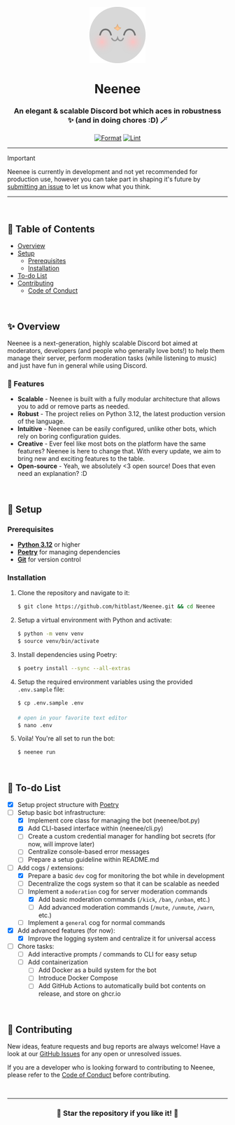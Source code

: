 <!-- SPDX-License-Identifier: MIT -->

<div align="center">

<br>
<img src="assets/neenee_dp_2x.png" width="128">
<br>

# Neenee
### An elegant & scalable Discord bot which aces in robustness<br>✨ (and in doing chores :D) 🪄

[![Format](https://github.com/hitblast/Neenee/actions/workflows/formatting.yml/badge.svg)](https://github.com/hitblast/Neenee/actions/workflows/formatting.yml)
[![Lint](https://github.com/hitblast/Neenee/actions/workflows/linting.yml/badge.svg)](https://github.com/hitblast/Neenee/actions/workflows/linting.yml)

</div>

---

> [!IMPORTANT]
> Neenee is currently in development and not yet recommended for production use, however you can take part in shaping it's future by [submitting an issue](https://github.com/hitblast/Neenee/issues) to let us know what you think.

---

<br>

## 🔖 Table of Contents

- [Overview](#-overview)
- [Setup](#-setup)
    - [Prerequisites](#prerequisites)
    - [Installation](#installation)
- [To-do List](#-to-do-list)
- [Contributing](#-contributing)
    - [Code of Conduct](./CODE_OF_CONDUCT.md)

<br>

## ✨ Overview

Neenee is a next-generation, highly scalable Discord bot aimed at moderators, developers (and people who generally love bots!) to help them manage their server, perform moderation tasks (while listening to music) and just have fun in general while using Discord.

### 🚀 Features

- **Scalable** - Neenee is built with a fully modular architecture that allows you to add or remove parts as needed.
- **Robust** - The project relies on Python 3.12, the latest production version of the language.
- **Intuitive** - Neenee can be easily configured, unlike other bots, which rely on boring configuration guides.
- **Creative** - Ever feel like most bots on the platform have the same features? Neenee is here to change that. With every update, we aim to bring new and exciting features to the table.
- **Open-source** - Yeah, we absolutely <3 open source! Does that even need an explanation? :D

<br>

## 🔨 Setup

### Prerequisites

- [**Python 3.12**](https://python.org/) or higher
- **[Poetry](https://python-poetry.org/)** for managing dependencies
- **[Git](https://git-scm.com/)** for version control

### Installation

1. Clone the repository and navigate to it: 
    ```sh
    $ git clone https://github.com/hitblast/Neenee.git && cd Neenee
    ```

2. Setup a virtual environment with Python and activate:
    ```sh
    $ python -m venv venv
    $ source venv/bin/activate
    ```

3. Install dependencies using Poetry:
    ```sh
    $ poetry install --sync --all-extras
    ```

4. Setup the required environment variables using the provided `.env.sample` file:
    ```sh
    $ cp .env.sample .env

    # open in your favorite text editor
    $ nano .env
    ```

5. Voila! You're all set to run the bot:
    ```sh
    $ neenee run
    ```

<br>

## 📝 To-do List

- [x] Setup project structure with [Poetry](https://python-poetry.org/)
- [ ] Setup basic bot infrastructure:
    - [x] Implement core class for managing the bot (neenee/bot.py)
    - [x] Add CLI-based interface within (neenee/cli.py)
    - [ ] Create a custom credential manager for handling bot secrets (for now, will improve later)
    - [ ] Centralize console-based error messages
    - [ ] Prepare a setup guideline within README.md
- [ ] Add cogs / extensions:
    - [x] Prepare a basic `dev` cog for monitoring the bot while in development
    - [ ] Decentralize the cogs system so that it can be scalable as needed
    - [ ] Implement a `moderation` cog for server moderation commands
        - [x] Add basic moderation commands (`/kick`, `/ban`, `/unban`, etc.)
        - [ ] Add advanced moderation commands (`/mute`, `/unmute`, `/warn`, etc.)
    - [ ] Implement a `general` cog for normal commands
- [x] Add advanced features (for now):
    - [x] Improve the logging system and centralize it for universal access
- [ ] Chore tasks:
    - [ ] Add interactive prompts / commands to CLI for easy setup
    - [ ] Add containerization
        - [ ] Add Docker as a build system for the bot
        - [ ] Introduce Docker Compose
        - [ ] Add GitHub Actions to automatically build bot contents on release, and store on ghcr.io

<br>

## 🤝 Contributing

New ideas, feature requests and bug reports are always welcome! Have a look at our [GitHub Issues](https://github.com/hitblast/Neenee/issues) for any open or unresolved issues.

If you are a developer who is looking forward to contributing to Neenee, please refer to the [Code of Conduct](./CODE_OF_CONDUCT.md) before contributing.

<br>

---

<div align="center">

### 🌟 Star the repository if you like it! 🌟

</div>
